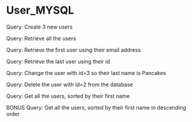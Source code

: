 # User_MYSQL

Query: Create 3 new users

Query: Retrieve all the users

Query: Retrieve the first user using their email address

Query: Retrieve the last user using their id

Query: Change the user with id=3 so their last name is Pancakes

Query: Delete the user with id=2 from the database

Query: Get all the users, sorted by their first name

BONUS Query: Get all the users, sorted by their first name in descending order

